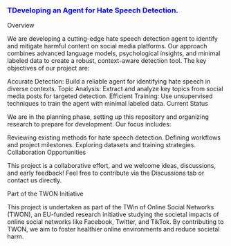 <h3 style="color:blue;">TDeveloping an Agent for Hate Speech Detection.</h3>

Overview

We are developing a cutting-edge hate speech detection agent to identify and mitigate harmful content on social media platforms. Our approach combines advanced language models, psychological insights, and minimal labeled data to create a robust, context-aware detection tool. The key objectives of our project are:

Accurate Detection: Build a reliable agent for identifying hate speech in diverse contexts.
Topic Analysis: Extract and analyze key topics from social media posts for targeted detection.
Efficient Training: Use unsupervised techniques to train the agent with minimal labeled data.
Current Status

We are in the planning phase, setting up this repository and organizing research to prepare for development. Our focus includes:

Reviewing existing methods for hate speech detection.
Defining workflows and project milestones.
Exploring datasets and training strategies.
Collaboration Opportunities

This project is a collaborative effort, and we welcome ideas, discussions, and early feedback! Feel free to contribute via the Discussions tab or contact us directly.

Part of the TWON Initiative

This project is undertaken as part of the TWin of Online Social Networks (TWON), an EU-funded research initiative studying the societal impacts of online social networks like Facebook, Twitter, and TikTok. By contributing to TWON, we aim to foster healthier online environments and reduce societal harm.
